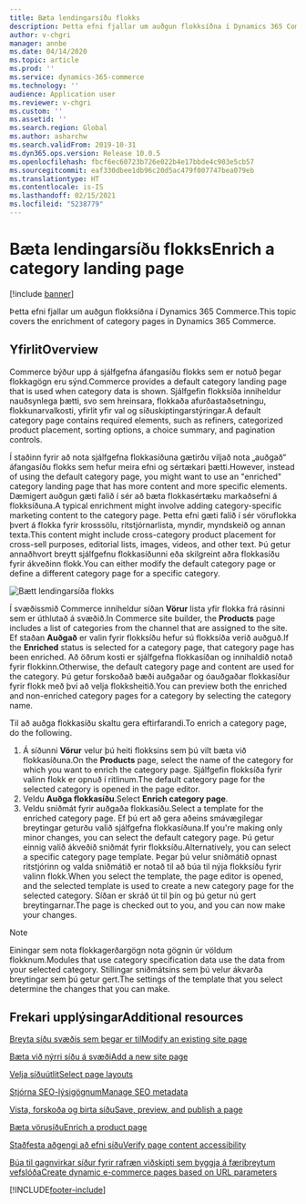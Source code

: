 ```yaml
---
title: Bæta lendingarsíðu flokks
description: Þetta efni fjallar um auðgun flokksíðna í Dynamics 365 Commerce.
author: v-chgri
manager: annbe
ms.date: 04/14/2020
ms.topic: article
ms.prod: ''
ms.service: dynamics-365-commerce
ms.technology: ''
audience: Application user
ms.reviewer: v-chgri
ms.custom: ''
ms.assetid: ''
ms.search.region: Global
ms.author: asharchw
ms.search.validFrom: 2019-10-31
ms.dyn365.ops.version: Release 10.0.5
ms.openlocfilehash: fbcf6ec60723b726e022b4e17bbde4c903e5cb57
ms.sourcegitcommit: eaf330dbee1db96c20d5ac479f007747bea079eb
ms.translationtype: HT
ms.contentlocale: is-IS
ms.lasthandoff: 02/15/2021
ms.locfileid: "5238779"
---
```

# <a name="enrich-a-category-landing-page"></a><span data-ttu-id="c2230-103">Bæta lendingarsíðu flokks</span><span class="sxs-lookup"><span data-stu-id="c2230-103">Enrich a category landing page</span></span>


[!include [banner](includes/banner.md)]

<span data-ttu-id="c2230-104">Þetta efni fjallar um auðgun flokksíðna í Dynamics 365 Commerce.</span><span class="sxs-lookup"><span data-stu-id="c2230-104">This topic covers the enrichment of category pages in Dynamics 365 Commerce.</span></span>

## <a name="overview"></a><span data-ttu-id="c2230-105">Yfirlit</span><span class="sxs-lookup"><span data-stu-id="c2230-105">Overview</span></span>

<span data-ttu-id="c2230-106">Commerce býður upp á sjálfgefna áfangasíðu flokks sem er notuð þegar flokkagögn eru sýnd.</span><span class="sxs-lookup"><span data-stu-id="c2230-106">Commerce provides a default category landing page that is used when category data is shown.</span></span> <span data-ttu-id="c2230-107">Sjálfgefin flokksíða inniheldur nauðsynlega þætti, svo sem hreinsara, flokkaða afurðastaðsetningu, flokkunarvalkosti, yfirlit yfir val og síðuskiptingarstýringar.</span><span class="sxs-lookup"><span data-stu-id="c2230-107">A default category page contains required elements, such as refiners, categorized product placement, sorting options, a choice summary, and pagination controls.</span></span> 

<span data-ttu-id="c2230-108">Í staðinn fyrir að nota sjálfgefna flokkasíðuna gætirðu viljað nota „auðgað“ áfangasíðu flokks sem hefur meira efni og sértækari þætti.</span><span class="sxs-lookup"><span data-stu-id="c2230-108">However, instead of using the default category page, you might want to use an "enriched" category landing page that has more content and more specific elements.</span></span> <span data-ttu-id="c2230-109">Dæmigert auðgun gæti falið í sér að bæta flokkasértæku markaðsefni á flokksíðuna.</span><span class="sxs-lookup"><span data-stu-id="c2230-109">A typical enrichment might involve adding category-specific marketing content to the category page.</span></span> <span data-ttu-id="c2230-110">Þetta efni gæti falið í sér vöruflokka þvert á flokka fyrir krosssölu, ritstjórnarlista, myndir, myndskeið og annan texta.</span><span class="sxs-lookup"><span data-stu-id="c2230-110">This content might include cross-category product placement for cross-sell purposes, editorial lists, images, videos, and other text.</span></span> <span data-ttu-id="c2230-111">Þú getur annaðhvort breytt sjálfgefnu flokkasíðunni eða skilgreint aðra flokkasíðu fyrir ákveðinn flokk.</span><span class="sxs-lookup"><span data-stu-id="c2230-111">You can either modify the default category page or define a different category page for a specific category.</span></span>

![Bætt lendingarsíða flokks](./media/CategoryLandingPages.png)

<span data-ttu-id="c2230-113">Í svæðissmið Commerce inniheldur síðan **Vörur** lista yfir flokka frá rásinni sem er úthlutað á svæðið.</span><span class="sxs-lookup"><span data-stu-id="c2230-113">In Commerce site builder, the **Products** page includes a list of categories from the channel that are assigned to the site.</span></span> <span data-ttu-id="c2230-114">Ef staðan **Auðgað** er valin fyrir flokksíðu hefur sú flokksíða verið auðguð.</span><span class="sxs-lookup"><span data-stu-id="c2230-114">If the **Enriched** status is selected for a category page, that category page has been enriched.</span></span> <span data-ttu-id="c2230-115">Að öðrum kosti er sjálfgefna flokkasíðan og innihaldið notað fyrir flokkinn.</span><span class="sxs-lookup"><span data-stu-id="c2230-115">Otherwise, the default category page and content are used for the category.</span></span> <span data-ttu-id="c2230-116">Þú getur forskoðað bæði auðgaðar og óauðgaðar flokkasíður fyrir flokk með því að velja flokksheitið.</span><span class="sxs-lookup"><span data-stu-id="c2230-116">You can preview both the enriched and non-enriched category pages for a category by selecting the category name.</span></span>

<span data-ttu-id="c2230-117">Til að auðga flokkasíðu skaltu gera eftirfarandi.</span><span class="sxs-lookup"><span data-stu-id="c2230-117">To enrich a category page, do the following.</span></span>

1. <span data-ttu-id="c2230-118">Á síðunni **Vörur** velur þú heiti flokksins sem þú vilt bæta við flokkasíðuna.</span><span class="sxs-lookup"><span data-stu-id="c2230-118">On the **Products** page, select the name of the category for which you want to enrich the category page.</span></span> <span data-ttu-id="c2230-119">Sjálfgefin flokksíða fyrir valinn flokk er opnuð í ritlinum.</span><span class="sxs-lookup"><span data-stu-id="c2230-119">The default category page for the selected category is opened in the page editor.</span></span>
2. <span data-ttu-id="c2230-120">Veldu **Auðga flokkasíðu**.</span><span class="sxs-lookup"><span data-stu-id="c2230-120">Select **Enrich category page**.</span></span>
3. <span data-ttu-id="c2230-121">Veldu sniðmát fyrir auðgaða flokkasíðu.</span><span class="sxs-lookup"><span data-stu-id="c2230-121">Select a template for the enriched category page.</span></span> <span data-ttu-id="c2230-122">Ef þú ert að gera aðeins smávægilegar breytingar geturðu valið sjálfgefna flokkasíðuna.</span><span class="sxs-lookup"><span data-stu-id="c2230-122">If you're making only minor changes, you can select the default category page.</span></span> <span data-ttu-id="c2230-123">Þú getur einnig valið ákveðið sniðmát fyrir flokksíðu.</span><span class="sxs-lookup"><span data-stu-id="c2230-123">Alternatively, you can select a specific category page template.</span></span> <span data-ttu-id="c2230-124">Þegar þú velur sniðmátið opnast ritstjórinn og valda sniðmátið er notað til að búa til nýja flokksíðu fyrir valinn flokk.</span><span class="sxs-lookup"><span data-stu-id="c2230-124">When you select the template, the page editor is opened, and the selected template is used to create a new category page for the selected category.</span></span> <span data-ttu-id="c2230-125">Síðan er skráð út til þín og þú getur nú gert breytingarnar.</span><span class="sxs-lookup"><span data-stu-id="c2230-125">The page is checked out to you, and you can now make your changes.</span></span>

> [!NOTE]
> <span data-ttu-id="c2230-126">Einingar sem nota flokkagerðargögn nota gögnin úr völdum flokknum.</span><span class="sxs-lookup"><span data-stu-id="c2230-126">Modules that use category specification data use the data from your selected category.</span></span> <span data-ttu-id="c2230-127">Stillingar sniðmátsins sem þú velur ákvarða breytingar sem þú getur gert.</span><span class="sxs-lookup"><span data-stu-id="c2230-127">The settings of the template that you select determine the changes that you can make.</span></span>

## <a name="additional-resources"></a><span data-ttu-id="c2230-128">Frekari upplýsingar</span><span class="sxs-lookup"><span data-stu-id="c2230-128">Additional resources</span></span>

[<span data-ttu-id="c2230-129">Breyta síðu svæðis sem þegar er til</span><span class="sxs-lookup"><span data-stu-id="c2230-129">Modify an existing site page</span></span>](modify-existing-page.md)

[<span data-ttu-id="c2230-130">Bæta við nýrri síðu á svæði</span><span class="sxs-lookup"><span data-stu-id="c2230-130">Add a new site page</span></span>](add-new-page.md)

[<span data-ttu-id="c2230-131">Velja síðuútlit</span><span class="sxs-lookup"><span data-stu-id="c2230-131">Select page layouts</span></span>](select-page-layouts.md)

[<span data-ttu-id="c2230-132">Stjórna SEO-lýsigögnum</span><span class="sxs-lookup"><span data-stu-id="c2230-132">Manage SEO metadata</span></span>](manage-seo-metadata.md)

[<span data-ttu-id="c2230-133">Vista, forskoða og birta síðu</span><span class="sxs-lookup"><span data-stu-id="c2230-133">Save, preview, and publish a page</span></span>](save-preview-publish-page.md)

[<span data-ttu-id="c2230-134">Bæta vörusíðu</span><span class="sxs-lookup"><span data-stu-id="c2230-134">Enrich a product page</span></span>](enrich-product-page.md)

[<span data-ttu-id="c2230-135">Staðfesta aðgengi að efni síðu</span><span class="sxs-lookup"><span data-stu-id="c2230-135">Verify page content accessibility</span></span>](verify-accessibility.md)

[<span data-ttu-id="c2230-136">Búa til gagnvirkar síður fyrir rafræn viðskipti sem byggja á færibreytum vefslóða</span><span class="sxs-lookup"><span data-stu-id="c2230-136">Create dynamic e-commerce pages based on URL parameters</span></span>](create-dynamic-pages.md)


[!INCLUDE[footer-include](../includes/footer-banner.md)]